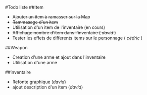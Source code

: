 #Todo liste
##Item
* ~~Ajouter un item à ramasser sur la Map~~
* ~~Rammasage d'un item~~
* Utilisation d'un item de l'inventaire (en cours)
* ~~Affichage nombre d'item dans l'inventaire ( *david* )~~
* Tester les effets de differents items sur le personnage ( *cédric* )

##Weapon
* Creation d'une arme et ajout dans l'inventaire
* Utilisation d'une arme

##inventaire
* Refonte graphique (*david*)
* ajout description d'un item (*david*)
